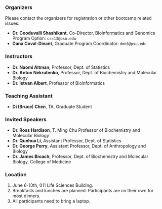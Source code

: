 ### Organizers

Please contact the organizers for registration or other bootcamp related issues:

* **Dr. Cooduvalli Shashikant**, Co-Director, Bioinformatics and Genomics Program Option: `css13@psu.edu`
* **Dana Coval-Dinant**, Graduate Program Coordinator: `dmc6@psu.edu`

### Instructors

* **Dr. Naomi Altman**, Professor, Dept. of Statistics
* **Dr. Anton Nekrutenko**, Professor, Dept. of Biochemistry and Molecular Biology
* **Dr. Istvan Albert**, Professor of Bioinformatics

### Teaching Assistant

* **Di (Bruce) Chen**, TA, Graduate Student

### Invited Speakers

* **Dr. Ross Hardison**, T. Ming Chu Professor of Biochemistry and Molecular Biology
* **Dr. Qunhua Li**, Assistant Professor, Dept. of Statistics
* **Dr. George Perry**, Assistant Professor, Dept. of Anthropology and Biology
* **Dr. James Broach**, Professor, Dept. of Biochemistry and Molecular Biology, College of Medicine

### Location

1. June 6-10th, 011 Life Sciences Building.
2. Breakfasts and lunches are planned. Participants are on their own for most dinners.
3. All participants need to bring a laptop.

